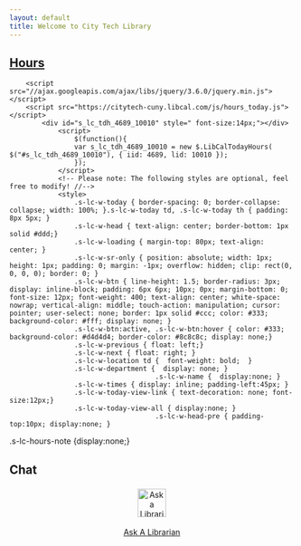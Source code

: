 ```yaml
---
layout: default
title: Welcome to City Tech Library
---
```

<div class="container fluid">
<div class="row" style="padding-bottom:10px; width:100%">
<div class="col-md-3 col-sm-12" style="height:100%; padding-bottom:5px;">
			<div class="card card-info">
  <div class="card-heading"><h2 style="font-weight:bold;"><span class="glyphicon glyphicon-time"></span><a href="https://libcal.citytech.cuny.edu"> Hours</a></h2></div>

		<script src="//ajax.googleapis.com/ajax/libs/jquery/3.6.0/jquery.min.js"></script> 
		<script src="https://citytech-cuny.libcal.com/js/hours_today.js"></script> 
			<div id="s_lc_tdh_4689_10010" style=" font-size:14px;"></div> 
				<script>
					$(function(){ 
					var s_lc_tdh_4689_10010 = new $.LibCalTodayHours( $("#s_lc_tdh_4689_10010"), { iid: 4689, lid: 10010 }); 
					});
				</script> 
				<!-- Please note: The following styles are optional, feel free to modify! //-->
				<style>
					.s-lc-w-today { border-spacing: 0; border-collapse: collapse; width: 100%; }.s-lc-w-today td, .s-lc-w-today th { padding: 8px 5px; }
					.s-lc-w-head { text-align: center; border-bottom: 1px solid #ddd;}
					.s-lc-w-loading { margin-top: 80px; text-align: center; }
					.s-lc-w-sr-only { position: absolute; width: 1px; height: 1px; padding: 0; margin: -1px; overflow: hidden; clip: rect(0, 0, 0, 0); border: 0; }
					.s-lc-w-btn { line-height: 1.5; border-radius: 3px; display: inline-block; padding: 6px 6px; 10px; 0px; margin-bottom: 0; font-size: 12px; font-weight: 400; text-align: center; white-space: nowrap; vertical-align: middle; touch-action: manipulation; cursor: pointer; user-select: none; border: 1px solid #ccc; color: #333; background-color: #fff; display: none; }
					.s-lc-w-btn:active, .s-lc-w-btn:hover { color: #333; background-color: #d4d4d4; border-color: #8c8c8c; display: none;}
					.s-lc-w-previous { float: left;}
					.s-lc-w-next { float: right; }
					.s-lc-w-location td {  font-weight: bold;  }
					.s-lc-w-department {  display: none; } 
                                        .s-lc-w-name {  display:none; }
					.s-lc-w-times { display: inline; padding-left:45px; }
					.s-lc-w-today-view-link { text-decoration: none; font-size:12px;}
					.s-lc-w-today-view-all { display:none; }
                                        .s-lc-w-head-pre { padding-top:10px; display:none; }
.s-lc-hours-note {display:none;}
				</style>
		</div><!-- card-->
<div class="card card-default">
  <div class="card-heading"><h2 style="font-weight:bold;"><span class="glyphicon glyphicon-comment"></span> Chat</h2></div>
  <div class="card-body" style="text-align:center">
<a href="https://library.citytech.cuny.edu/help/ask/index.php"><img style="padding: 2px;  margin:2px; height:50px; width:50px;" src="https://library.citytech.cuny.edu/uploads/noun-chat-bubble-1388380.png" alt="Ask a Librarian"><p>Ask A Librarian</p></a>
</div>
</div>
	</div> <!--col-md-3-->

 	<div class="jumbotron col-md-9 col-sm-12" style="height:100%;">
	<div class="card card-primary" style="width:100%;">
		<div class="card-heading card-primary" style="background:#044e95;"><h2 style="color:white; font-weight:bold;"><span class="glyphicon glyphicon-search"></span> Search the Collection</h2></div>
			

	</div><!--card -->
	</div><!--card-->
</div>
</div><!--row-->
